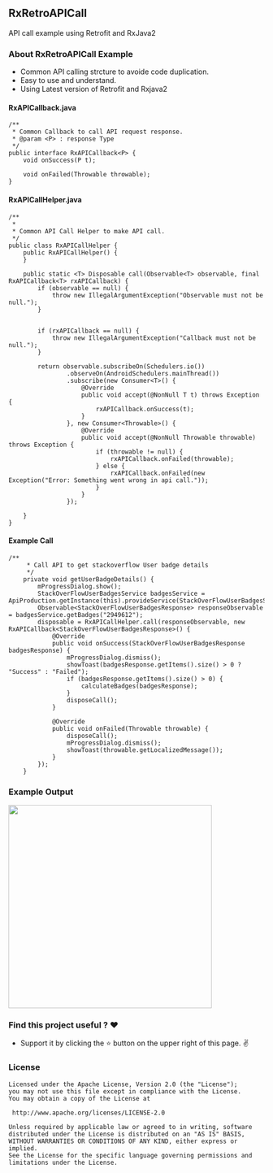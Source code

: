 ## RxRetroAPICall
API call example using Retrofit and RxJava2

### About RxRetroAPICall Example

* Common API calling strcture to avoide code duplication. 
* Easy to use and understand.
* Using Latest version of Retrofit and Rxjava2

#### RxAPICallback.java
```
/**
 * Common Callback to call API request response.
 * @param <P> : response Type
 */
public interface RxAPICallback<P> {
    void onSuccess(P t);

    void onFailed(Throwable throwable);
}
```
#### RxAPICallHelper.java
```
/**
 *
 * Common API Call Helper to make API call.
 */
public class RxAPICallHelper {
    public RxAPICallHelper() {
    }

    public static <T> Disposable call(Observable<T> observable, final RxAPICallback<T> rxAPICallback) {
        if (observable == null) {
            throw new IllegalArgumentException("Observable must not be null.");
        }


        if (rxAPICallback == null) {
            throw new IllegalArgumentException("Callback must not be null.");
        }

        return observable.subscribeOn(Schedulers.io())
                .observeOn(AndroidSchedulers.mainThread())
                .subscribe(new Consumer<T>() {
                    @Override
                    public void accept(@NonNull T t) throws Exception {
                        rxAPICallback.onSuccess(t);
                    }
                }, new Consumer<Throwable>() {
                    @Override
                    public void accept(@NonNull Throwable throwable) throws Exception {
                        if (throwable != null) {
                            rxAPICallback.onFailed(throwable);
                        } else {
                            rxAPICallback.onFailed(new Exception("Error: Something went wrong in api call."));
                        }
                    }
                });

    }
}
```

#### Example Call

```
/**
     * Call API to get stackoverflow User badge details
     */
    private void getUserBadgeDetails() {
        mProgressDialog.show();
        StackOverFlowUserBadgesService badgesService = ApiProduction.getInstance(this).provideService(StackOverFlowUserBadgesService.class);
        Observable<StackOverFlowUserBadgesResponse> responseObservable = badgesService.getBadges("2949612");
        disposable = RxAPICallHelper.call(responseObservable, new RxAPICallback<StackOverFlowUserBadgesResponse>() {
            @Override
            public void onSuccess(StackOverFlowUserBadgesResponse badgesResponse) {
                mProgressDialog.dismiss();
                showToast(badgesResponse.getItems().size() > 0 ? "Success" : "Failed");
                if (badgesResponse.getItems().size() > 0) {
                    calculateBadges(badgesResponse);
                }
                disposeCall();
            }

            @Override
            public void onFailed(Throwable throwable) {
                disposeCall();
                mProgressDialog.dismiss();
                showToast(throwable.getLocalizedMessage());
            }
        });
    }
```


### Example Output

<img src="https://github.com/pranaypatel512/RxRetroAPICall/blob/master/app/screenshot/RxJava_Retrofit_API_call_output.png" width="400">



### Find this project useful ? ❤️

* Support it by clicking the ⭐️ button on the upper right of this page. ✌️


### License
```
Licensed under the Apache License, Version 2.0 (the "License");
you may not use this file except in compliance with the License.
You may obtain a copy of the License at

 http://www.apache.org/licenses/LICENSE-2.0

Unless required by applicable law or agreed to in writing, software
distributed under the License is distributed on an "AS IS" BASIS,
WITHOUT WARRANTIES OR CONDITIONS OF ANY KIND, either express or implied.
See the License for the specific language governing permissions and
limitations under the License.
```
